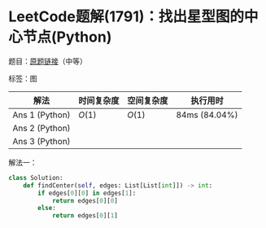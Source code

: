 # LeetCode题解(1791)：找出星型图的中心节点(Python)

题目：[原题链接](https://leetcode-cn.com/problems/find-center-of-star-graph/)（中等）

标签：图

| 解法           | 时间复杂度 | 空间复杂度 | 执行用时      |
| -------------- | ---------- | ---------- | ------------- |
| Ans 1 (Python) | $O(1)$     | $O(1)$     | 84ms (84.04%) |
| Ans 2 (Python) |            |            |               |
| Ans 3 (Python) |            |            |               |

解法一：

```python
class Solution:
    def findCenter(self, edges: List[List[int]]) -> int:
        if edges[0][0] in edges[1]:
            return edges[0][0]
        else:
            return edges[0][1]
```

